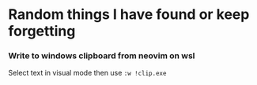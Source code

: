 # Random things I have found or keep forgetting

### Write to windows clipboard from neovim on wsl

Select text in visual mode then use
``` :w !clip.exe ```


